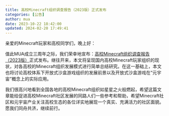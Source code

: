 ```yaml
---
title: 高校Minecraft组织调查报告（2023版）正式发布
categories: [公告]
author: mua
date: 2023-10-22 18:42:00
updated: 2024-02-20 17:49:41
---
```


​亲爱的Minecraft玩家和高校同学们，晚上好：

值此MUA成立三周年之际，我们荣幸地宣布：[高校Minecraft组织调查报告（2023版）](https://www.mualliance.cn/report)正式发布。继往开来，本文将呈现国内高校Minecraft玩家组织的现状，对各高校的Minecraft组织发展模式进行简单总结研究。在这一基础上，本文也将讨论高校体系下开放式沙盒游戏组织的发展前景以及开放式沙盒游戏在“元宇宙”概念上的实际应用。

我们很高兴地看到全国各地的高校Minecraft组织如星星之火般燃起，希望这篇文章能给促进高校Minecraft社区发展的同路人们一些参考和帮助，希望Minecraft社区和元宇宙产业关注高校生态的各位详实地展现一个真实、充满活力的社区面貌。愿我们同舟共济，继续前行。